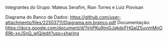 Integrantes do Grupo:
Mateus Serafim, Rian Torres e Luiz Piovisan

Diagrama do Banco de Dados: https://github.com/user-attachments/files/22503711/Diagrama.em.branco.pdf
Documentação: https://docs.google.com/document/d/1VnPKu9jjnGJqkdoFHQalZ5uvimMnO69b-xxJSnQ_wlQ/edit?usp=sharing
